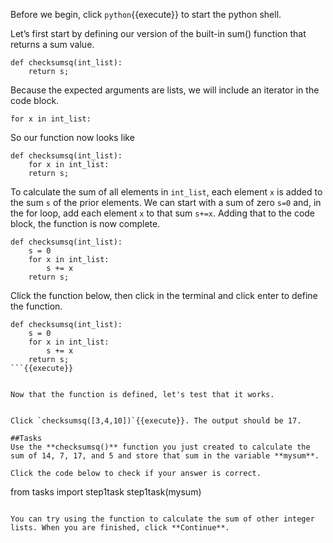 Before we begin, click `python`{{execute}} to start the python shell.


Let’s first start by defining our version of the built-in sum() function that returns a sum value.


```
def checksumsq(int_list):
    return s;
```


Because the expected arguments are lists, we will include an iterator in the code block.


```for x in int_list:```


So our function now looks like


```
def checksumsq(int_list):
    for x in int_list:
    return s;
```


To calculate the sum of all elements in `int_list`, each element `x` is added to the sum `s` of the prior elements. We can start with a sum of zero `s=0` and, in the for loop, add each element `x` to that sum `s+=x`. Adding that to the code block, the function is now complete.


```
def checksumsq(int_list):
    s = 0
    for x in int_list:
        s += x
    return s;
```


Click the function below, then click in the terminal and click enter to define the function.

```
def checksumsq(int_list):
    s = 0
    for x in int_list:
        s += x
    return s;
```{{execute}}


Now that the function is defined, let's test that it works.


Click `checksumsq([3,4,10])`{{execute}}. The output should be 17.

##Tasks
Use the **checksumsq()** function you just created to calculate the sum of 14, 7, 17, and 5 and store that sum in the variable **mysum**.

Click the code below to check if your answer is correct.

```
from tasks import step1task
step1task(mysum)
```{{execute}}

You can try using the function to calculate the sum of other integer lists. When you are finished, click **Continue**.

